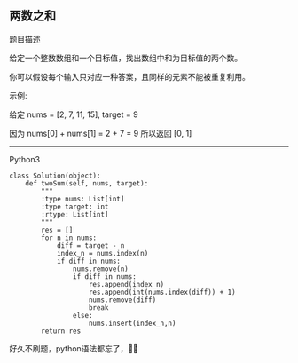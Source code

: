 ## 两数之和

题目描述

给定一个整数数组和一个目标值，找出数组中和为目标值的两个数。

你可以假设每个输入只对应一种答案，且同样的元素不能被重复利用。

示例:

给定 nums = [2, 7, 11, 15], target = 9

因为 nums[0] + nums[1] = 2 + 7 = 9
所以返回 [0, 1]


---
Python3


```
class Solution(object):
    def twoSum(self, nums, target):
        """
        :type nums: List[int]
        :type target: int
        :rtype: List[int]
        """
        res = []
        for n in nums:
            diff = target - n
            index_n = nums.index(n)
            if diff in nums:
                nums.remove(n)
                if diff in nums: 
                    res.append(index_n)
                    res.append(int(nums.index(diff)) + 1)
                    nums.remove(diff)
                    break
                else:
                    nums.insert(index_n,n)
        return res
```


好久不刷题，python语法都忘了，🤦‍♂️